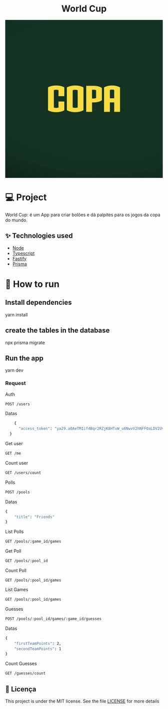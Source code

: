 <h1 align="center">
  World Cup
</h1>
<p align="center">
  <img src="./.screens/code.png" alt="world cup" title="world cup"/>
</p>


# 💻 Project
<p>
World Cup: é um App para criar bolões e dá palpites para os jogos da copa do mundo.
</p>

##  ✨ Technologies used
  - [Node](https://nodejs.org)
  - [Typescript](https://www.typescriptlang.org)
  - [Fastify](https://www.fastify.io/)
  - [Prisma](https://www.prisma.io/)

# 🚀 How to run
## Install dependencies
  yarn install

## create the tables in the database
  npx prisma migrate

## Run the app
  yarn dev

### Request

<p>Auth</p>

```bash
POST /users
```
<span>Datas</span>

```bash
	{
	  "access_token": "ya29.a0AeTM1if4Bqr2RZjK8HTvW_u6NwvV2hNFFOaLDV2UvIH_OivCrG7EiKEyk8BngM9-aslRTnMT_NbQnoF_8d7cSj7BM1VGamFoEW4jX     TODyyPs8gu6d14mSw75Nj6FuA6T_0krQ6K0lnp--NXNhWOZs8tSLz6p1QaCgYKAZgSAQ8SFQHWtWOmV8RE5dU3wJy03Qu8zrfxyQ0165"
  }
``` 

<span>Get user</span>

```bash
GET /me
``` 
<span>Count user</span>
```bash
GET /users/count
```

<p>Polls</p>

```bash
POST /pools
```
<span>Datas</span>
```bash
{
	"title": "Friends"
}
```
<span>List Polls</span>
```bash
GET /pools/:game_id/games
```
<span>Get Poll</span>
```bash
GET /pools/:pool_id
```
<span>Count Poll</span>
```bash:
GET /pools/:pool_id/games
```

<p>List Games</p>

```bash
GET /pools/:pool_id/games
```

<p>Guesses</>

```bash
POST /pools/:pool_id/games/:game_id/guesses
```
<span>Datas</span>
```bash
{
	"firstTeamPoints": 2,
	"secondTeamPoints": 1
}
```
<span>Count Guesses</span>
```bash
GET /guesses/count
```

## 📄 Licença

This project is under the MIT license. See the file [LICENSE](LICENSE.md) for more details
